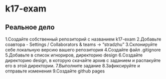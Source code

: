 # k17-exam
**Реальное дело**
-----------------------------------------------------------
1.Создайте собственный репозиторий с названием k17-exam
2.Добавьте соaвтора - Settings / Collaborators & teams → “stradzhu”
3.Склонируйте себе локальную версию вашего репозитория
4.Создайте файл .gitignore
5.Добавьте в список игнориров, директорию design
6.Создайте директорию design, в которую скачайте архив с заданием и распакуйте его в этой директории.
7.Выполните задание
8.Зафиксируйте и отправьте изменения
9.Создайте github pages
